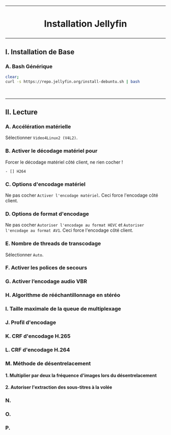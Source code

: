 ---------------------------------------------------------------------------------------------------------------------------------------------------------------------------------------------
# <p align='center'> Installation Jellyfin </p>
---------------------------------------------------------------------------------------------------------------------------------------------------------------------------------------------
## I. Installation de Base
### A. Bash Générique
```bash
clear;
curl -s https://repo.jellyfin.org/install-debuntu.sh | bash
```


<br />

---------------------------------------------------------------------------------------------------------------------------------------------------------------------------------------------
## II. Lecture
### A. Accélération matérielle
Sélectionner `Video4Linux2 (V4L2)`.
### B. Activer le décodage matériel pour
Forcer le décodage matériel côté client, ne rien cocher !
```
- [] H264
```

### C. Options d'encodage matériel
Ne pas cocher `Activer l'encodage matériel`. Ceci force l'encodage côté client.

### D. Options de format d'encodage
Ne pas cocher `Autoriser l'encodage au format HEVC` et `Autoriser l'encodage au format AV1`. Ceci force l'encodage côté client.

### E. Nombre de threads de transcodage
Sélectionner `Auto`.

### F. Activer les polices de secours

### G. Activer l’encodage audio VBR

### H. Algorithme de rééchantillonnage en stéréo

### I. Taille maximale de la queue de multiplexage

### J. Profil d'encodage

### K. CRF d'encodage H.265

### L. CRF d'encodage H.264

### M. Méthode de désentrelacement
#### 1. Multiplier par deux la fréquence d'images lors du désentrelacement
#### 2. Autoriser l'extraction des sous-titres à la volée 


### N.
### O.
### P. 
